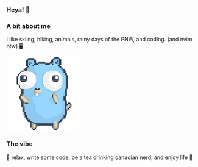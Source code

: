 ### Heya! 👋

### A bit about me

I like skiing, hiking, animals, rainy days of the PNW, and coding. (and nvim btw) 🖥️

![gopher dancing](./dancing-gopher.gif)

### The vibe

:panda_face: relax, write some code, be a tea drinking canadian nerd, and enjoy life 🍵
